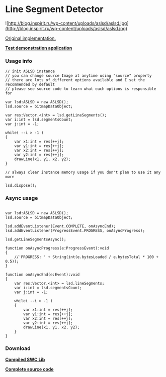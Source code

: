 # Line Segment Detector #

![http://blog.inspirit.ru/wp-content/uploads/aslsd/aslsd.jpg](http://blog.inspirit.ru/wp-content/uploads/aslsd/aslsd.jpg)

[Original implementation.](http://www.ipol.im/pub/algo/gjmr_line_segment_detector)

**[Test demonstration application](http://blog.inspirit.ru/?p=432)**

### Usage info ###

```
// init ASLSD instance
// you can change source Image at anytime using "source" property
// there are lots of different options available and I set the recommended by default
// please see source code to learn what each options is responsible for

var lsd:ASLSD = new ASLSD();
lsd.source = bitmapDataObject;

var res:Vector.<int> = lsd.getLineSegments();
var i:int = lsd.segmentsCount;
var j:int = -1;
			
while( --i > -1 )
{
    var x1:int = res[++j];
    var y1:int = res[++j];
    var x2:int = res[++j];
    var y2:int = res[++j];
    drawLine(x1, y1, x2, y2);
}

// always clear instance memory usage if you don't plan to use it any more

lsd.dispose();
```

### Async usage ###
```

var lsd:ASLSD = new ASLSD();
lsd.source = bitmapDataObject;

lsd.addEventListener(Event.COMPLETE, onAsyncEnd);
lsd.addEventListener(ProgressEvent.PROGRESS, onAsyncProgress);

lsd.getLineSegmentsAsync();

function onAsyncProgress(e:ProgressEvent):void
{
    //'PROGRESS: ' + String(int(e.bytesLoaded / e.bytesTotal * 100 + 0.5));
}

function onAsyncEnd(e:Event):void
{
    var res:Vector.<int> = lsd.lineSegments;
    var i:int = lsd.segmentsCount;
    var j:int = -1;
			
    while( --i > -1 )
    {
        var x1:int = res[++j];
        var y1:int = res[++j];
        var x2:int = res[++j];
        var y2:int = res[++j];
        drawLine(x1, y1, x2, y2);
    }
}
```

### Download ###
**[Compiled SWC Lib](http://in-spirit.googlecode.com/files/ASLSD.zip)**

**[Complete source code](http://code.google.com/p/in-spirit/source/browse/#svn/trunk/projects/ASLSD)**